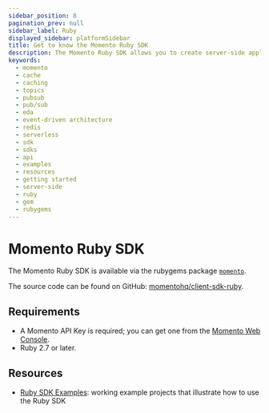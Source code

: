 ```yaml
---
sidebar_position: 8
pagination_prev: null
sidebar_label: Ruby
displayed_sidebar: platformSidebar
title: Get to know the Momento Ruby SDK
description: The Momento Ruby SDK allows you to create server-side applications, and take advantage of Momento's caching and pub-sub features. Find resources and examples here!
keywords:
  - momento
  - cache
  - caching
  - topics
  - pubsub
  - pub/sub
  - eda
  - event-driven architecture
  - redis
  - serverless
  - sdk
  - sdks
  - api
  - examples
  - resources
  - getting started
  - server-side
  - ruby
  - gem
  - rubygems
---
```


# Momento Ruby SDK

The Momento Ruby SDK is available via the rubygems package [`momento`](https://rubygems.org/gems/momento).

The source code can be found on GitHub: [momentohq/client-sdk-ruby](https://github.com/momentohq/client-sdk-ruby).

## Requirements

- A Momento API Key is required; you can get one from the [Momento Web Console](https://console.gomomento.com/).
- Ruby 2.7 or later.

## Resources

- [Ruby SDK Examples](https://github.com/momentohq/client-sdk-ruby/blob/main/examples/README.md): working example projects that illustrate how to use the Ruby SDK
